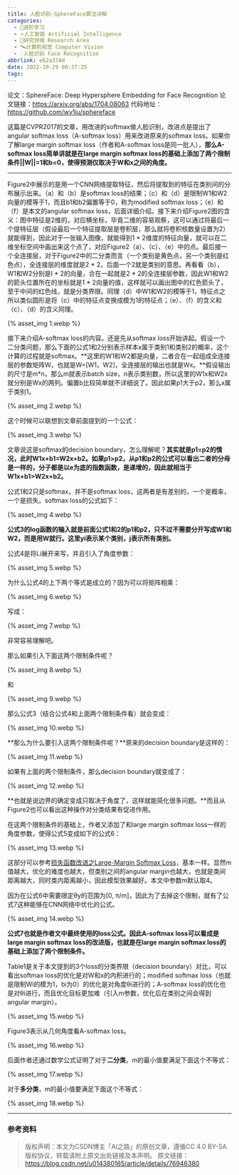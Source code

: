 ```yaml
---
title: 人脸识别-SphereFace算法详解
categories:
  - 🌙进阶学习
  - ⭐人工智能 Artificial Intelligence
  - 💫研究领域 Research Area
  - 🛰️计算机视觉 Computer Vision
  - ☄️人脸识别 Face Recognition
abbrlink: e62a374d
date: 2022-10-29 06:37:25
tags:
---
```


论文：SphereFace: Deep Hypersphere Embedding for Face Recognition
论文链接：<https://arxiv.org/abs/1704.08063>
代码地址：<https://github.com/wy1iu/sphereface>

这篇是CVPR2017的文章，用改进的softmax做人脸识别，改进点是提出了 angular softmax loss（A-softmax loss）用来改进原来的softmax loss。如果你了解large margin softmax loss（作者和A-softmax loss是同一批人），**那么A-softmax loss简单讲就是在large margin softmax loss的基础上添加了两个限制条件||W||=1和b=0，使得预测仅取决于W和x之间的角度。**

<!--more-->

***

Figure2中展示的是用一个CNN网络提取特征，然后将提取到的特征在类别间的分布展示出来。（a）和（b）是softmax loss的结果；（c）和（d）是限制W1和W2向量的模等于1，而且b1和b2偏置等于0，称为modified softmax loss；（e）和（f）是本文的angular softmax loss，后面详细介绍。接下来介绍Figure2图的含义：图中特征是2维的，对应横坐标，毕竟二维的容易观察，这可以通过将最后一个提特征层（假设最后一个特征提取层是卷积层，那么就将卷积核数量设置为2）就能得到，因此对于一张输入图像，就能得到1 * 2维度的特征向量，就可以在二维坐标空间中画出来这个点了，对应Figure2（a）、（c）、（e）中的点。最后接一个全连接层，对于Figure2中的二分类而言（一个类别是黄色点，另一个类别是红色点），全连接层的维度就是2 * 2，后面一个2就是类别的意思。再看看（b），W1和W2分别是I * 2的向量，合在一起就是2 * 2的全连接层参数，因此W1和W2的箭头位置所在的坐标就是1 * 2向量的值，这样就可以画出图中的红色箭头了，至于中间的红色线，就是分类界限。同理（d）中W1和W2的模等于1，特征点之所以类似圆形是将（c）中的特征点变换成模为1的特征点；（e）、（f）的含义和（c）、（d）的含义同理。

{% asset_img 1.webp %}

接下来介绍A-softmax loss的内容。还是先从softmax loss开始讲起。假设一个二分类问题，那么下面的公式1和2分别表示样本x属于类别1和类别2的概率，这个计算的过程就是softmax。**这里的W1和W2都是向量，二者合在一起组成全连接层的参数矩阵W，也就是W=[W1，W2]，全连接层的输出也就是Wx。**假设输出的尺寸是m*n，那么m就表示batch size，n表示类别数，所以这里的W1x和W2x就分别是Wx的两列。偏置b比较简单就不详细说了。因此如果p1大于p2，那么x属于类别1。

{% asset_img 2.webp %}

这个时候可以联想到文章前面提到的一个公式：

{% asset_img 3.webp %}

文章说这是softmax的decision boundary，怎么理解呢？**其实就是p1=p2的情况，此时W1x+b1=W2x+b2。如果p1>p2，从p1和p2的公式可以看出二者的分母是一样的，分子都是以e为底的指数函数，是递增的，因此就相当于W1x+b1>W2x+b2。**

公式1和2只是softmax，并不是softmax loss，这两者是有差别的，一个是概率，一个是损失。softmax loss的公式如下：

{% asset_img 4.webp %}

**公式3的log函数的输入就是前面公式1和2的p1和p2，只不过不需要分开写成W1和W2，而是用W就行。这里yi表示某个类别，j表示所有类别。**

公式4是将Li展开来写，并且引入了角度参数：

{% asset_img 5.webp %}

为什么公式4的上下两个等式是成立的？因为可以将矩阵相乘：

{% asset_img 6.webp %}

写成：

{% asset_img 7.webp %}

非常容易理解吧。

那么如果引入下面这两个限制条件呢？

{% asset_img 8.webp %}

和

{% asset_img 9.webp %}

那么公式3（结合公式4和上面两个限制条件看）就会变成：

{% asset_img 10.webp %}

**那么为什么要引入这两个限制条件呢？**原来的decision boundary是这样的：

{% asset_img 11.webp %}

如果有上面的两个限制条件，那么decision boundary就变成了：

{% asset_img 12.webp %}

**也就是说边界的确定变成只取决于角度了，这样就能简化很多问题。**而且从Figure2也可以看出这种操作对分类结果有促进作用。

在这两个限制条件的基础上，作者又添加了和large margin softmax loss一样的角度参数，使得公式5变成如下的公式6：

{% asset_img 13.webp %}

这部分可以参考[损失函数改进之Large-Margin Softmax Loss](https://blog.csdn.net/u014380165/article/details/76864572)，基本一样。显然m值越大，优化的难度也越大，但类别之间的angular margin也越大，也就是类间距离越大，同时类内距离越小，因此模型效果越好。本文中参数m默认取4。

因为在公式6中需要限定θy的范围为[0, π/m]，因此为了去掉这个限制，就有了公式7这种能够在CNN网络中优化的公式。

{% asset_img 14.webp %}

**公式7也就是作者文中最终使用的loss公式。因此A-softmax loss可以看成是large margin softmax loss的改进版，也就是在large margin softmax loss的基础上添加了两个限制条件。**

Table1是关于本文提到的3个loss的分类界限（decision boundary）对比，可以看出softmax loss的优化是对W和x的内积进行的；modified softmax loss（也就是限制Wi的模为1，bi为0）的优化是对角度θi进行的；A-softmax loss的优化也是对θi进行，而且优化目标更加难（引入m参数，优化后在类别之间会得到angular margin）。

{% asset_img 15.webp %}

Figure3表示从几何角度看A-softmax loss。

{% asset_img 16.webp %}

后面作者还通过数学公式证明了对于**二分类**，m的最小值要满足下面这个不等式：

{% asset_img 17.webp %}

对于**多分类**，m的最小值要满足下面这个不等式：

{% asset_img 18.webp %}

***

### 参考资料

> 版权声明：本文为CSDN博主「AI之路」的原创文章，遵循CC 4.0 BY-SA版权协议，转载请附上原文出处链接及本声明。
> 原文链接：https://blog.csdn.net/u014380165/article/details/76946380
